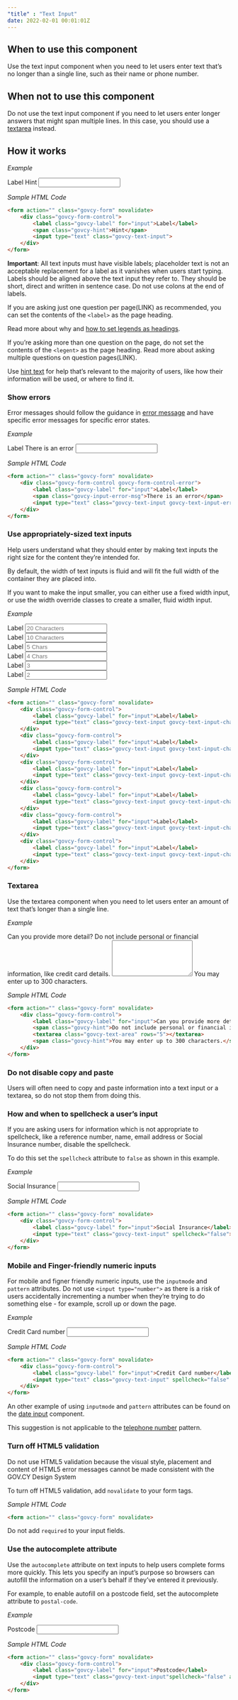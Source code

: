 ```yaml
---
"title" : "Text Input"
date: 2022-02-01 00:01:01Z
---
```

## When to use this component
Use the text input component when you need to let users enter text that’s no longer than a single line, such as their name or phone number.

## When not to use this component
Do not use the text input component if you need to let users enter longer answers that might span multiple lines. In this case, you should use a [textarea](../text_input/#textarea) instead.

## How it works

*Example*
<div class="govcy-container govcy-p-4  govcy-br-1 govcy-br-standard govcy-mb-4">
<form action="" class="govcy-form" novalidate>
    <div class="govcy-form-control">
        <label class="govcy-label" for="input">Label</label>
        <span class="govcy-hint">Hint</span>
        <input type="text" class="govcy-text-input">
    </div>
</form>
</div>

*Sample HTML Code*

```html
<form action="" class="govcy-form" novalidate>
    <div class="govcy-form-control">
        <label class="govcy-label" for="input">Label</label>
        <span class="govcy-hint">Hint</span>
        <input type="text" class="govcy-text-input">
    </div>
</form>
```
**Important**: All text inputs must have visible labels; placeholder text is not an acceptable replacement for a label as it vanishes when users start typing.
Labels should be aligned above the text input they refer to. They should be short, direct and written in sentence case. Do not use colons at the end of labels.

If you are asking just one question per page(LINK) as recommended, you can set the contents of the `<label>` as the page heading. 

Read more about why and [how to set legends as headings](../../patterns/labels_and_legend_headings).

If you’re asking more than one question on the page, do not set the contents of the `<legent>` as the page heading. Read more about asking multiple questions on question pages(LINK).

Use [hint text](../../patterns/hint_text) for help that’s relevant to the majority of users, like how their information will be used, or where to find it.

### Show errors 
Error messages should follow the guidance in [error message](../error_message) and have specific error messages for specific error states.

*Example*
<div class="govcy-container govcy-p-4  govcy-br-1 govcy-br-standard govcy-mb-4">
<form action="" class="govcy-form" novalidate>
    <div class="govcy-form-control govcy-form-control-error">
        <label class="govcy-label" for="input">Label</label>
        <span class="govcy-input-error-msg">There is an error</span>
        <input type="text" class="govcy-text-input govcy-text-input-error">
    </div>
</form>
</div>

*Sample HTML Code*

```html
<form action="" class="govcy-form" novalidate>
    <div class="govcy-form-control govcy-form-control-error">
        <label class="govcy-label" for="input">Label</label>
        <span class="govcy-input-error-msg">There is an error</span>
        <input type="text" class="govcy-text-input govcy-text-input-error">
    </div>
</form>
```

### Use appropriately-sized text inputs

Help users understand what they should enter by making text inputs the right size for the content they’re intended for.

By default, the width of text inputs is fluid and will fit the full width of the container they are placed into.

If you want to make the input smaller, you can either use a fixed width input, or use the width override classes to create a smaller, fluid width input.

*Example*
<div class="govcy-container govcy-p-4  govcy-br-1 govcy-br-standard govcy-mb-4">
<form action="" class="govcy-form" novalidate>
    <div class="govcy-form-control">
        <label class="govcy-label" for="input">Label</label>
        <input type="text" class="govcy-text-input govcy-text-input-char_20" placeholder="20 Characters" maxlength="20">
    </div>
    <div class="govcy-form-control">
        <label class="govcy-label" for="input">Label</label>
        <input type="text" class="govcy-text-input govcy-text-input-char_10" placeholder="10 Characters" maxlength="10">
    </div>
    <div class="govcy-form-control">
        <label class="govcy-label" for="input">Label</label>
        <input type="text" class="govcy-text-input govcy-text-input-char_5" placeholder="5 Chars" maxlength="5">
    </div>
    <div class="govcy-form-control">
        <label class="govcy-label" for="input">Label</label>
        <input type="text" class="govcy-text-input govcy-text-input-char_4" placeholder="4 Chars" maxlength="4">
    </div>
    <div class="govcy-form-control">
        <label class="govcy-label" for="input">Label</label>
        <input type="text" class="govcy-text-input govcy-text-input-char_3" placeholder="3" maxlength="3">
    </div>
    <div class="govcy-form-control">
        <label class="govcy-label" for="input">Label</label>
        <input type="text" class="govcy-text-input govcy-text-input-char_2" placeholder="2" maxlength="2">
    </div>
</form>
</div>

*Sample HTML Code*

```html
<form action="" class="govcy-form" novalidate>
    <div class="govcy-form-control">
        <label class="govcy-label" for="input">Label</label>
        <input type="text" class="govcy-text-input govcy-text-input-char_20" placeholder="20 Characters" maxlength="20">
    </div>
    <div class="govcy-form-control">
        <label class="govcy-label" for="input">Label</label>
        <input type="text" class="govcy-text-input govcy-text-input-char_10" placeholder="10 Characters" maxlength="10">
    </div>
    <div class="govcy-form-control">
        <label class="govcy-label" for="input">Label</label>
        <input type="text" class="govcy-text-input govcy-text-input-char_5" placeholder="5 Chars" maxlength="5">
    </div>
    <div class="govcy-form-control">
        <label class="govcy-label" for="input">Label</label>
        <input type="text" class="govcy-text-input govcy-text-input-char_4" placeholder="4 Chars" maxlength="4">
    </div>
    <div class="govcy-form-control">
        <label class="govcy-label" for="input">Label</label>
        <input type="text" class="govcy-text-input govcy-text-input-char_3" placeholder="3" maxlength="3">
    </div>
    <div class="govcy-form-control">
        <label class="govcy-label" for="input">Label</label>
        <input type="text" class="govcy-text-input govcy-text-input-char_2" placeholder="2" maxlength="2">
    </div>
</form>
```

### Textarea

Use the textarea component when you need to let users enter an amount of text that’s longer than a single line. 

*Example*
<div class="govcy-container govcy-p-4  govcy-br-1 govcy-br-standard govcy-mb-4">
<form action="" class="govcy-form" novalidate>
    <div class="govcy-form-control">
        <label class="govcy-label" for="input">Can you provide more detail?</label>
        <span class="govcy-hint">Do not include personal or financial information, like credit card details.</span>
        <textarea class="govcy-text-area" rows="5"></textarea>
        <span class="govcy-hint">You may enter up to 300 characters.</span>
    </div>
</form>
</div>

*Sample HTML Code*

```html
<form action="" class="govcy-form" novalidate>
    <div class="govcy-form-control">
        <label class="govcy-label" for="input">Can you provide more detail?</label>
        <span class="govcy-hint">Do not include personal or financial information, like credit card details.</span>
        <textarea class="govcy-text-area" rows="5"></textarea>
        <span class="govcy-hint">You may enter up to 300 characters.</span>
    </div>
</form>
```

### Do not disable copy and paste
Users will often need to copy and paste information into a text input or a textarea, so do not stop them from doing this.

### How and when to spellcheck a user’s input

If you are asking users for information which is not appropriate to spellcheck, like a reference number, name, email address or Social Insurance number, disable the spellcheck.

To do this set the `spellcheck` attribute to `false` as shown in this example.

*Example*
<div class="govcy-container govcy-p-4  govcy-br-1 govcy-br-standard govcy-mb-4">
<form action="" class="govcy-form" novalidate>
    <div class="govcy-form-control">
        <label class="govcy-label" for="input">Social Insurance</label>
        <input type="text" class="govcy-text-input" spellcheck="false">
    </div>
</form>
</div>

*Sample HTML Code*

```html
<form action="" class="govcy-form" novalidate>
    <div class="govcy-form-control">
        <label class="govcy-label" for="input">Social Insurance</label>
        <input type="text" class="govcy-text-input" spellcheck="false">
    </div>
</form>
```

### Mobile and Finger-friendly numeric inputs 

For mobile and figner friendly numeric inputs, use the `inputmode` and `pattern` attributes. Do not use `<input type="number">` as there is a risk of users accidentally incrementing a number when they’re trying to do something else - for example, scroll up or down the page.

*Example*
<div class="govcy-container govcy-p-4  govcy-br-1 govcy-br-standard govcy-mb-4">
<form action="" class="govcy-form" novalidate>
    <div class="govcy-form-control">
        <label class="govcy-label" for="input">Credit Card number</label>
        <input type="text" class="govcy-text-input" spellcheck="false" pattern="[0-9]*" inputmode="numeric">
    </div>
</form>
</div>

*Sample HTML Code*

```html
<form action="" class="govcy-form" novalidate>
    <div class="govcy-form-control">
        <label class="govcy-label" for="input">Credit Card number</label>
        <input type="text" class="govcy-text-input" spellcheck="false" pattern="[0-9]*" inputmode="numeric">
    </div>
</form>
```

An other example of using `inputmode` and `pattern` attributes can be found on the [date input](../date_input) component.

This suggestion is not applicable to the [telephone number](../../patterns/telephone) pattern.

### Turn off HTML5 validation
Do not use HTML5 validation because the visual style, placement and content of HTML5 error messages cannot be made consistent with the GOV.CY Design System

To turn off HTML5 validation, add `novalidate` to your form tags.

*Sample HTML Code*

```html
<form action="" class="govcy-form" novalidate>
```

Do not add `required` to your input fields.

### Use the autocomplete attribute
Use the `autocomplete` attribute on text inputs to help users complete forms more quickly. This lets you specify an input’s purpose so browsers can autofill the information on a user’s behalf if they’ve entered it previously.

For example, to enable autofill on a postcode field, set the autocomplete attribute to `postal-code`. 

*Example*
<div class="govcy-container govcy-p-4  govcy-br-1 govcy-br-standard govcy-mb-4">
<form action="" class="govcy-form" novalidate>
    <div class="govcy-form-control">
        <label class="govcy-label" for="input">Postcode</label>
        <input type="text" class="govcy-text-input"spellcheck="false" autocomplete="postal-code">
    </div>
</form>
</div>

*Sample HTML Code*

```html
<form action="" class="govcy-form" novalidate>
    <div class="govcy-form-control">
        <label class="govcy-label" for="input">Postcode</label>
        <input type="text" class="govcy-text-input"spellcheck="false" autocomplete="postal-code">
    </div>
</form>
```
